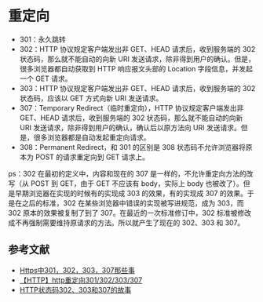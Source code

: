 # 重定向

- 301：永久跳转
- 302：HTTP 协议规定客户端发出非 GET、HEAD 请求后，收到服务端的 302 状态码，那么就不能自动的向新 URI 发送请求，除非得到用户的确认。但是，很多浏览器都自动获取到 HTTP 响应报文头部的 Location 字段信息，并发起一个 GET 请求。
- 303：HTTP 协议规定客户端发出非 GET、HEAD 请求后，收到服务端的 302 状态码，应该以 GET 方式向新 URI 发送请求。
- 307：Temporary Redirect（临时重定向），HTTP 协议规定客户端发出非 GET、HEAD 请求后，收到服务端的 302 状态码，那么就不能自动的向新 URI 发送请求，除非得到用户的确认，确认后以原方法向 URI 发送请求。但是，很多浏览器都是自动发起重定向请求。
- 308：Permanent Redirect，和 301 的区别是 308 状态码不允许浏览器将原本为 POST 的请求重定向到 GET 请求上。

ps：302 在最初的定义中，内容和现在的 307 是一样的，不允许重定向方法的改写（从 POST 到 GET，由于 GET 不应该有 body，实际上 body 也被改了）。但是早期浏览器在实现的时候有的实现成 303 的效果，有的实现成 307 的效果。于是在之后的标准，302 在某些浏览器中错误的实现被写进规范，成为 303，而 302 原本的效果被复制了到了 307。在最近的一次标准修订中，302 标准被修改成不再强制需要维持原请求的方法。所以就产生了现在的 302、303 和 307。

## 参考文献

- [Https中301，302，303，307那些事](http://doumaomao.github.io/blog/https%E4%B8%AD301-302-303-307%E9%82%A3%E4%BA%9B%E4%BA%8B.html)
- [【HTTP】http重定向301/302/303/307](https://blog.csdn.net/reliveIT/article/details/50776984)
- [HTTP状态码302、303和307的故事](https://www.cnblogs.com/cswuyg/p/3871976.html)
